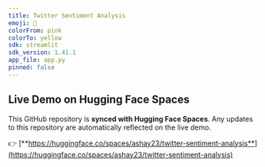 ```yaml
---
title: Twitter Sentiment Analysis
emoji: 🤗
colorFrom: pink
colorTo: yellow
sdk: streamlit
sdk_version: 1.41.1
app_file: app.py
pinned: false
---
```


## **Live Demo on Hugging Face Spaces**

This GitHub repository is **synced with Hugging Face Spaces**. Any updates to this repository are automatically reflected on the live demo.

👉 [**https://huggingface.co/spaces/ashay23/twitter-sentiment-analysis**](https://huggingface.co/spaces/ashay23/twitter-sentiment-analysis)
